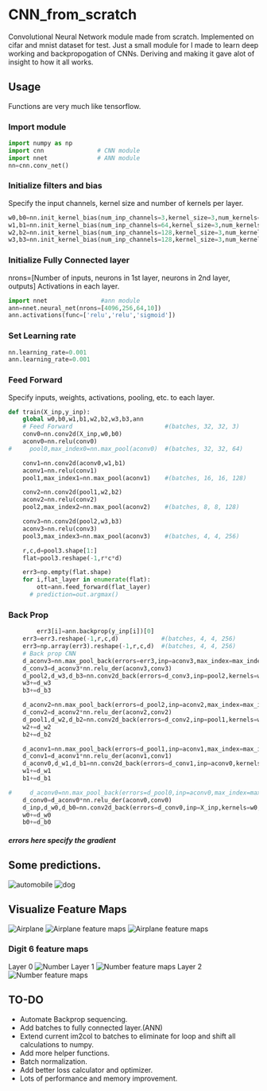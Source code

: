 # CNN_from_scratch

Convolutional Neural Network module made from scratch. Implemented on cifar and mnist dataset for 
test.
Just a small module for I made to learn deep working and backpropogation of CNNs. Deriving and making it gave alot of insight to how it all works.

## Usage

Functions are very much like tensorflow.

### Import module

```python
import numpy as np
import cnn               # CNN module
import nnet              # ANN module
nn=cnn.conv_net()
```

### Initialize filters and bias

Specify the input channels, kernel size and number of kernels per layer.

```python
w0,b0=nn.init_kernel_bias(num_inp_channels=3,kernel_size=3,num_kernels=64)
w1,b1=nn.init_kernel_bias(num_inp_channels=64,kernel_size=3,num_kernels=128)
w2,b2=nn.init_kernel_bias(num_inp_channels=128,kernel_size=3,num_kernels=128)
w3,b3=nn.init_kernel_bias(num_inp_channels=128,kernel_size=3,num_kernels=256)
```

### Initialize Fully Connected layer

nrons=[Number of inputs, neurons in 1st layer, neurons in 2nd layer, outputs]
Activations in each layer.

```python
import nnet               #ann module
ann=nnet.neural_net(nrons=[4096,256,64,10])
ann.activations(func=['relu','relu','sigmoid'])
```

### Set Learning rate

```python
nn.learning_rate=0.001
ann.learning_rate=0.001
```

### Feed Forward

Specify inputs, weights, activations, pooling, etc. to each layer.

```python
def train(X_inp,y_inp):
    global w0,b0,w1,b1,w2,b2,w3,b3,ann
    # Feed Forward                          #(batches, 32, 32, 3)
    conv0=nn.conv2d(X_inp,w0,b0)
    aconv0=nn.relu(conv0)
#     pool0,max_index0=nn.max_pool(aconv0)  #(batches, 32, 32, 64)

    conv1=nn.conv2d(aconv0,w1,b1)
    aconv1=nn.relu(conv1)
    pool1,max_index1=nn.max_pool(aconv1)    #(batches, 16, 16, 128)

    conv2=nn.conv2d(pool1,w2,b2)
    aconv2=nn.relu(conv2)
    pool2,max_index2=nn.max_pool(aconv2)    #(batches, 8, 8, 128)

    conv3=nn.conv2d(pool2,w3,b3)
    aconv3=nn.relu(conv3)
    pool3,max_index3=nn.max_pool(aconv3)    #(batches, 4, 4, 256)

    r,c,d=pool3.shape[1:]
    flat=pool3.reshape(-1,r*c*d)

    err3=np.empty(flat.shape)
    for i,flat_layer in enumerate(flat):
        ott=ann.feed_forward(flat_layer)
      # prediction=out.argmax()
```
### Back Prop
```python
        err3[i]=ann.backprop(y_inp[i])[0]
    err3=err3.reshape(-1,r,c,d)            #(batches, 4, 4, 256)
    err3=np.array(err3).reshape(-1,r,c,d)  #(batches, 4, 4, 256)
    # Back prop CNN
    d_aconv3=nn.max_pool_back(errors=err3,inp=aconv3,max_index=max_index3)
    d_conv3=d_aconv3*nn.relu_der(aconv3,conv3)
    d_pool2,d_w3,d_b3=nn.conv2d_back(errors=d_conv3,inp=pool2,kernels=w3,biases=b3)
    w3+=d_w3
    b3+=d_b3

    d_aconv2=nn.max_pool_back(errors=d_pool2,inp=aconv2,max_index=max_index2)
    d_conv2=d_aconv2*nn.relu_der(aconv2,conv2)
    d_pool1,d_w2,d_b2=nn.conv2d_back(errors=d_conv2,inp=pool1,kernels=w2,biases=b2)
    w2+=d_w2
    b2+=d_b2

    d_aconv1=nn.max_pool_back(errors=d_pool1,inp=aconv1,max_index=max_index1)
    d_conv1=d_aconv1*nn.relu_der(aconv1,conv1)
    d_aconv0,d_w1,d_b1=nn.conv2d_back(errors=d_conv1,inp=aconv0,kernels=w1,biases=b1)
    w1+=d_w1
    b1+=d_b1

#     d_aconv0=nn.max_pool_back(errors=d_pool0,inp=aconv0,max_index=max_index0)
    d_conv0=d_aconv0*nn.relu_der(aconv0,conv0)
    d_inp,d_w0,d_b0=nn.conv2d_back(errors=d_conv0,inp=X_inp,kernels=w0,biases=b0,layer=0) # layer 0 specifies to not back prop X_inp
    w0+=d_w0
    b0+=d_b0
```
#### *errors here specify the gradient*

## Some predictions.

![automobile](/pics/automobile.png?raw=true)
![dog](/pics/dog.png?raw=true)

## Visualize Feature Maps

![Airplane](/pics/airplane.png?raw=true)
![Airplane feature maps](/pics/airplane_feature_maps.png?raw=true)
![Airplane feature maps](/pics/airplane_feature_maps2.png?raw=true)

### Digit 6 feature maps
Layer 0
![Number](/pics/6_feature_maps1.png?raw=true)
Layer 1
![Number feature maps](/pics/6_feature_maps2.png?raw=true)
Layer 2
![Number feature maps](/pics/6_feature_maps3.png?raw=true)

## TO-DO

* Automate Backprop sequencing.
* Add batches to fully connected layer.(ANN)
* Extend current im2col to batches to eliminate for loop and shift all calculations to numpy.
* Add more helper functions.
* Batch normalization.
* Add better loss calculator and optimizer.
* Lots of performance and memory improvement.